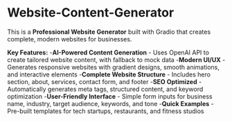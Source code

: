 # Website-Content-Generator
This is a **Professional Website Generator** built with Gradio that creates complete, modern websites for businesses.

**Key Features:**
-**AI-Powered Content Generation** - Uses OpenAI API to create tailored website content, with fallback to mock data
-**Modern UI/UX** - Generates responsive websites with gradient designs, smooth animations, and interactive elements
-**Complete Website Structure** - Includes hero section, about, services, contact form, and footer
-**SEO Optimized** - Automatically generates meta tags, structured content, and keyword optimization
-**User-Friendly Interface** - Simple form inputs for business name, industry, target audience, keywords, and tone
-**Quick Examples** - Pre-built templates for tech startups, restaurants, and fitness studios
